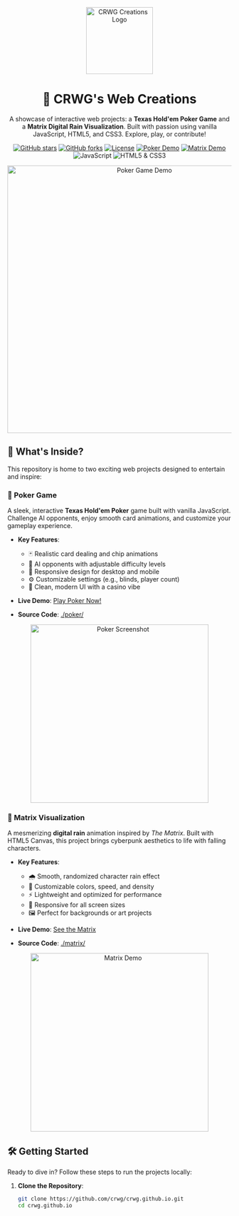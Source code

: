 <p align="center">
  <img src="assets/logo.png" alt="CRWG Creations Logo" width="150"/>
</p>

<h1 align="center">🎴 CRWG's Web Creations</h1>

<p align="center">
  A showcase of interactive web projects: a <strong>Texas Hold'em Poker Game</strong> and a <strong>Matrix Digital Rain Visualization</strong>. Built with passion using vanilla JavaScript, HTML5, and CSS3. Explore, play, or contribute!
</p>

<p align="center">
  <a href="https://github.com/crwg/crwg.github.io/stargazers"><img src="https://img.shields.io/github/stars/crwg/crwg.github.io?style=social" alt="GitHub stars"></a>
  <a href="https://github.com/crwg/crwg.github.io/network"><img src="https://img.shields.io/github/forks/crwg/crwg.github.io?style=social" alt="GitHub forks"></a>
  <a href="https://github.com/crwg/crwg.github.io/blob/master/LICENSE"><img src="https://img.shields.io/github/license/crwg/crwg.github.io?color=blue" alt="License"></a>
  <a href="https://crwg.github.io/poker/"><img src="https://img.shields.io/badge/Live_Demo-Poker-00C4B4" alt="Poker Demo"></a>
  <a href="https://crwg.github.io/matrix/"><img src="https://img.shields.io/badge/Live_Demo-Matrix-1E90FF" alt="Matrix Demo"></a>
  <img src="https://img.shields.io/badge/JavaScript-ES6+-F7DF1E?logo=javascript" alt="JavaScript">
  <img src="https://img.shields.io/badge/HTML5-CSS3-E34F26?logo=html5" alt="HTML5 & CSS3">
</p>

<p align="center">
  <img src="assets/poker-demo.gif" alt="Poker Game Demo" width="600"/>
</p>

## 🌟 What's Inside?

This repository is home to two exciting web projects designed to entertain and inspire:

### 🎴 Poker Game
A sleek, interactive **Texas Hold'em Poker** game built with vanilla JavaScript. Challenge AI opponents, enjoy smooth card animations, and customize your gameplay experience.

- **Key Features**:
  - 🃏 Realistic card dealing and chip animations
  - 🤖 AI opponents with adjustable difficulty levels
  - 📱 Responsive design for desktop and mobile
  - ⚙️ Customizable settings (e.g., blinds, player count)
  - 🎨 Clean, modern UI with a casino vibe

- **Live Demo**: [Play Poker Now!](https://crwg.github.io/poker/)
- **Source Code**: [./poker/](https://github.com/crwg/crwg.github.io/tree/master/poker)

<p align="center">
  <img src="assets/poker-screenshot.png" alt="Poker Screenshot" width="400"/>
</p>

### 🌌 Matrix Visualization
A mesmerizing **digital rain** animation inspired by *The Matrix*. Built with HTML5 Canvas, this project brings cyberpunk aesthetics to life with falling characters.

- **Key Features**:
  - 🌧️ Smooth, randomized character rain effect
  - 🎨 Customizable colors, speed, and density
  - ⚡ Lightweight and optimized for performance
  - 📱 Responsive for all screen sizes
  - 🖼️ Perfect for backgrounds or art projects

- **Live Demo**: [See the Matrix](https://crwg.github.io/matrix/)
- **Source Code**: [./matrix/](https://github.com/crwg/crwg.github.io/tree/master/matrix)

<p align="center">
  <img src="assets/matrix-demo.gif" alt="Matrix Demo" width="400"/>
</p>

## 🛠️ Getting Started

Ready to dive in? Follow these steps to run the projects locally:

1. **Clone the Repository**:
   ```bash
   git clone https://github.com/crwg/crwg.github.io.git
   cd crwg.github.io
